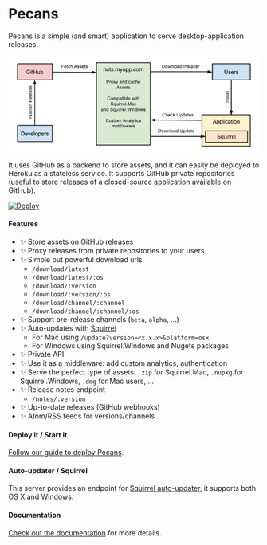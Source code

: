 # Pecans

Pecans is a simple (and smart) application to serve desktop-application releases.

![Schema](./docs/schema.png)

It uses GitHub as a backend to store assets, and it can easily be deployed to Heroku as a stateless service. It supports GitHub private repositories (useful to store releases of a closed-source application available on GitHub).

[![Deploy](https://www.herokucdn.com/deploy/button.png)](https://heroku.com/deploy)

#### Features

- :sparkles: Store assets on GitHub releases
- :sparkles: Proxy releases from private repositories to your users
- :sparkles: Simple but powerful download urls
    - `/download/latest`
    - `/download/latest/:os`
    - `/download/:version`
    - `/download/:version/:os`
    - `/download/channel/:channel`
    - `/download/channel/:channel/:os`
- :sparkles: Support pre-release channels (`beta`, `alpha`, ...)
- :sparkles: Auto-updates with [Squirrel](https://github.com/Squirrel)
    - For Mac using `/update?version=<x.x.x>&platform=osx`
    - For Windows using Squirrel.Windows and Nugets packages
- :sparkles: Private API
- :sparkles: Use it as a middleware: add custom analytics, authentication
- :sparkles: Serve the perfect type of assets: `.zip` for Squirrel.Mac, `.nupkg` for Squirrel.Windows, `.dmg` for Mac users, ...
- :sparkles: Release notes endpoint
    - `/notes/:version`
- :sparkles: Up-to-date releases (GitHub webhooks)
- :sparkles: Atom/RSS feeds for versions/channels

#### Deploy it / Start it

[Follow our guide to deploy Pecans](https://pecans.gitbook.com/deploy.html).


#### Auto-updater / Squirrel

This server provides an endpoint for [Squirrel auto-updater](https://github.com/atom/electron/blob/master/docs/api/auto-updater.md), it supports both [OS X](https://pecans.gitbook.com/update-osx.html) and [Windows](https://pecans.gitbook.com/update-windows.html).

#### Documentation

[Check out the documentation](https://pecans.gitbook.com) for more details.
